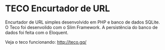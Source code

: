 # TECO Encurtador de URL

Encurtador de URL simples desenvolvido em PHP e banco de dados SQLite.
O Teco foi desenvolido com o Slim Framework. A persistência do banco de dados foi feita com o Eloquent.

Veja o teco funcionando: http://teco.gq/
